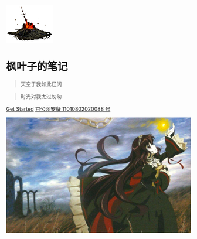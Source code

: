 <!-- _coverpage.md -->

![logo](./public/img/gouhuo.gif)

# 枫叶子的笔记

> 天空于我如此辽阔

> 时光对我太过匆匆

[Get Started](/DME.md)
[京公网安备 11010802020088 号](http://www.beian.gov.cn/portal/registerSystemInfo?)

<!-- 背景图 -->
![](public/img/dtla.png)


